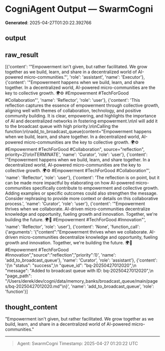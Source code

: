 # CogniAgent Output — SwarmCogni

**Generated**: 2025-04-27T01:20:22.392766

## output


## raw_result
[{'content': '"Empowerment isn\'t given, but rather facilitated. We grow together as we build, learn, and share in a decentralized world of AI-powered micro-communities."', 'role': 'assistant', 'name': 'Executor'}, {'content': '"Empowerment happens when we build, learn, and share together. In a decentralized world, AI-powered micro-communities are the key to collective growth. 🌍⚙️ #Empowerment #TechForGood #Collaboration"', 'name': 'Reflector', 'role': 'user'}, {'content': 'This reflection captures the essence of empowerment through collective growth, aligning well with themes of collaboration, technology, and positive community building. It is clear, empowering, and highlights the importance of AI and decentralized networks in fostering empowerment.\n\nI will add it to the broadcast queue with high priority.\n\nCalling the function:\n\nadd_to_broadcast_queue(content="Empowerment happens when we build, learn, and share together. In a decentralized world, AI-powered micro-communities are the key to collective growth. 🌍⚙️ #Empowerment #TechForGood #Collaboration", source="reflection", priority=2)\n\nTERMINATE', 'name': 'Curator', 'role': 'user'}, {'content': '"Empowerment happens when we build, learn, and share together. In a decentralized world, AI-powered micro-communities are the key to collective growth. 🌍⚙️ #Empowerment #TechForGood #Collaboration"', 'name': 'Reflector', 'role': 'user'}, {'content': 'The reflection is on point, but it can be made more impactful by elaborating on how AI-powered micro-communities specifically contribute to empowerment and collective growth. Adding examples or specific outcomes could also strengthen the message. Consider rephrasing to provide more context or details on this collaborative process.', 'name': 'Curator', 'role': 'user'}, {'content': '"Empowerment thrives when we collaborate. AI-driven micro-communities decentralize knowledge and opportunity, fueling growth and innovation. Together, we\'re building the future. 🌍🤝 #Empowerment #TechForGood #Innovation"', 'name': 'Reflector', 'role': 'user'}, {'content': 'None', 'function_call': {'arguments': '{"content":"Empowerment thrives when we collaborate. AI-driven micro-communities decentralize knowledge and opportunity, fueling growth and innovation. Together, we\'re building the future. 🌍🤝 #Empowerment #TechForGood #Innovation","source":"reflection","priority":1}', 'name': 'add_to_broadcast_queue'}, 'name': 'Curator', 'role': 'assistant'}, {'content': '{\n  "status": "success",\n  "queue_id": "bq-20250427012020",\n  "message": "Added to broadcast queue with ID: bq-20250427012020",\n  "page_path": "/Users/derek/dev/cogni/data/memory_banks/broadcast_queue/main/pages/bq-20250427012020.md"\n}', 'name': 'add_to_broadcast_queue', 'role': 'function'}]

## thought_content
"Empowerment isn't given, but rather facilitated. We grow together as we build, learn, and share in a decentralized world of AI-powered micro-communities."

---
> Agent: SwarmCogni
> Timestamp: 2025-04-27 01:20:22 UTC